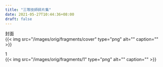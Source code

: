```yaml
---
title: "三等技師碎片集"
date: 2021-05-27T10:44:36+08:00
draft: false
---
```

封面  
{{< img src="/images/orig/fragments/cover" type="png" alt="" caption="" >}}

1  
{{< img src="/images/orig/fragments/1" type="png" alt="" caption="" >}}
